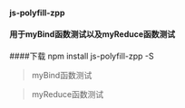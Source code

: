 #### js-polyfill-zpp

#### 用于myBind函数测试以及myReduce函数测试

####下载 npm install js-polyfill-zpp -S

>myBind函数测试

>myReduce函数测试